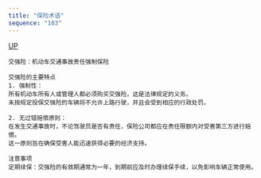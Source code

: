 ```yaml
---
title: "保险术语"
sequence: "103"
---
```


[UP](/law/civil-law-index.html)


```text
交强险：机动车交通事故责任强制保险

交强险的主要特点
1. 强制性：
所有机动车所有人或管理人都必须购买交强险，这是法律规定的义务。
未按规定投保交强险的车辆将不允许上路行驶，并且会受到相应的行政处罚。

2. 无过错赔偿原则：
在发生交通事故时，不论驾驶员是否有责任，保险公司都应在责任限额内对受害第三方进行赔偿。
这一原则旨在确保受害人能迅速获得必要的经济支持。

注意事项
定期续保：交强险的有效期通常为一年，到期前应及时办理续保手续，以免影响车辆正常使用。
```
